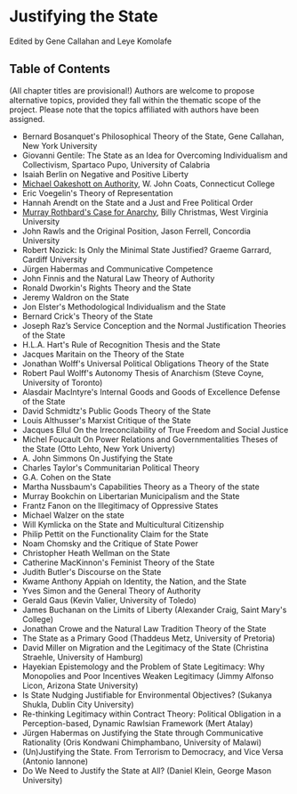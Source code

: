 # Justifying the State

Edited by Gene Callahan and Leye Komolafe


## Table of Contents

(All chapter titles are provisional!) Authors are welcome to propose alternative topics, provided they fall within the
thematic scope of the project. Please note that the topics affiliated with authors have been assigned. 

- Bernard Bosanquet's Philosophical Theory of the State, Gene Callahan, New York University
- Giovanni Gentile: The State as an Idea for Overcoming Individualism and Collectivism, Spartaco Pupo, University of Calabria
- Isaiah Berlin on Negative and Positive Liberty
- [Michael Oakeshott on Authority](abstracts/oakeshott.md), W. John Coats, Connecticut College
- Eric Voegelin's Theory of Representation
- Hannah Arendt on the State and a Just and Free Political Order
- [Murray Rothbard's Case for Anarchy](abstracts/rothbard.md), Billy Christmas, West Virginia University
- John Rawls and the Original Position, Jason Ferrell, Concordia University
- Robert Nozick: Is Only the Minimal State Justified? Graeme Garrard, Cardiff University
- Jürgen Habermas and Communicative Competence
- John Finnis and the Natural Law Theory of Authority 
- Ronald Dworkin's Rights Theory and the State
- Jeremy Waldron on the State
- Jon Elster's Methodological Individualism and the State
- Bernard Crick's Theory of the State
- Joseph Raz’s Service Conception and the Normal Justification Theories of the State
- H.L.A. Hart's Rule of Recognition Thesis and the State
- Jacques Maritain on the Theory of the State
- Jonathan Wolff's Universal Political Obligations Theory of the State
- Robert Paul Wolff's Autonomy Thesis of Anarchism (Steve Coyne, University of Toronto)
- Alasdair MacIntyre's Internal Goods and Goods of Excellence Defense of the State
- David Schmidtz's Public Goods Theory of the State
- Louis Althusser's Marxist Critique of the State
- Jacques Ellul On the Irreconcilability of True Freedom and Social Justice
- Michel Foucault On Power Relations and Governmentalities Theses of the State (Otto Lehto, New York Univerty)
- A. John Simmons On Justifying the State
- Charles Taylor's Communitarian Political Theory
- G.A. Cohen on the State
- Martha Nussbaum's Capabilities Theory as a Theory of the state
- Murray Bookchin on Libertarian Municipalism and the State
- Frantz Fanon on the Illegitimacy of Oppressive States
- Michael Walzer on the state
- Will Kymlicka on the State and Multicultural Citizenship
- Philip Pettit on the Functionality Claim for the State
- Noam Chomsky and the Critique of State Power
- Christopher Heath Wellman on the State
- Catherine MacKinnon's Feminist Theory of the State
- Judith Butler's Discourse on the State
- Kwame Anthony Appiah on Identity, the Nation, and the State
- Yves Simon and the General Theory of Authority 
- Gerald Gaus (Kevin Valier, University of Toledo)
- James Buchanan on the Limits of Liberty (Alexander Craig, Saint Mary's College)
- Jonathan Crowe and the Natural Law Tradition Theory of the State
- The State as a Primary Good (Thaddeus Metz, University of Pretoria)
- David Miller on Migration and the Legitimacy of the State (Christina Straehle, University of Hamburg)
- Hayekian Epistemology and the Problem of State Legitimacy: Why Monopolies and Poor Incentives Weaken Legitimacy (Jimmy Alfonso Licon, Arizona State University)
- Is State Nudging Justifiable for Environmental Objectives? (Sukanya Shukla, Dublin City University)
- Re-thinking Legitimacy within Contract Theory: Political Obligation in a Perception-based, Dynamic Rawlsian Framework (Mert Atalay)
- Jürgen Habermas on Justifying the State through Communicative Rationality (Oris Kondwani Chimphambano, University of Malawi)
- (Un)Justifying the State. From Terrorism to Democracy, and Vice Versa (Antonio Iannone)
- Do We Need to Justify the State at All? (Daniel Klein, George Mason University)
